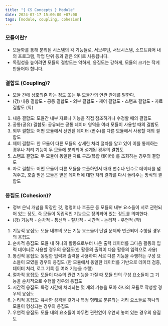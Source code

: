 ```yaml
---
title: "{ CS Concepts } Module"
date: 2024-07-17 15:00:00 +07:00
tags: [module, coupling, cohesion]
---
```


### 모듈이란?

- 모듈화를 통해 분리된 시스템의 각 기능들로, 서브루틴, 서브시스템, 소프트웨어 내의 프로그램, 작업 단위 등과 같은 의미로 사용됩니다.
- 독립성을 높이려면 모듈의 결합도는 약하게, 응집도는 강하게, 모듈의 크기는 작게 만들어야 합니다.

### 결합도 (Coupling)?

- 모듈 간에 상호의존 하는 정도 또는 두 모듈간의 연관 관계를 말한다.
- (강) 내용 결합도 - 공통 결합도 - 외부 결합도 - 제어 결합도 - 스탬프 결합도 - 자료 결합도 (약)

1. 내용 결합도: 모듈간 내부 자료나 기능을 직접 참조하거나 수정할 때의 결합도
2. 공통(공유) 결합도: 공유되는 공통 데이터 영역을 여러 모듈이 사용할 때의 결합도
3. 외부 결합도: 어떤 모듈에서 선언된 데이터 (변수)를 다른 모듈에서 사용할 때의 결합도
4. 제어 결합도: 한 모듈이 다른 모듈의 상세한 처리 절차를 알고 있어 이를 통제하는 경우나 처리 기능이 두 모듈에 분리되어 설계된 경우의 결합도
5. 스탬프 결합도: 두 모듈이 동일한 자료 구조(복합 데이터) 를 조회하는 경우의 결합도
6. 자료 결합도: 어떤 모듈이 다른 모듈을 호출하면서 매개 변수나 인수로 데이터를 넘겨주고, 호출 받은 모듈은 받은 데이터에 대한 처리 결과를 다시 돌려주는 방식의 결합도

### 응집도 (Cohesion)?

- 정보 은닉 개념을 확장한 것, 명령어나 호출문 등 모듈의 내부 요소들이 서로 관련되어 있는 정도, 즉 모듈이 독립적인 기능으로 정의되어 있는 정도를 의미한다.
- (강) 기능적 - 순차적 - 통신적 - 절차적 - 시간적 - 논리적 - 우연적 (약)

1. 기능적 응집도: 모듈 내부의 모든 기능 요소들이 단일 문제와 연관되어 수행될 경우의 응집도
2. 순차적 응집도: 모듈 내 하나의 활동으로부터 나온 출력 데이터를 그다음 활동의 입력 데이터로 사용할 경우의 응집도(한 활동의 출력이 다음 활동의 입력으로 사용)
3. 통신적 응집도: 동일한 입력과 출력을 사용하여 서로 다른 기능을 수행하는 구성 요소들이 모였을 경우의 응집도 (한 모듈에서 동일한 데이터를 기반으로 데이터 검증, 데이터 처리, 로그 기록 등 여러 기능을 수행)
4. 절차적 응집도: 모듈이 다수의 관련 기능을 가질 때 모듈 안의 구성 요소들이 그 기능을 순차적으로 수행할 경우의 응집도
5. 시간적 응집도: 특정 시간에 처리되는 몇 개의 기능을 모아 하나의 모듈로 작성할 경우의 응집도
6. 논리적 응집도: 유사한 성격을 갖거나 특정 형태로 분류되는 처리 요소들로 하나의 모듈이 형성되는 경우의 응집도
7. 우연적 응집도: 모듈 내의 요소들이 아무런 관련없이 우연히 놓여 있는 경우의 응집도
